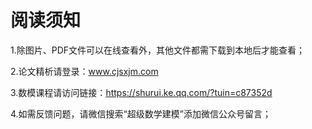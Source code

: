 # 阅读须知
1.除图片、PDF文件可以在线查看外，其他文件都需下载到本地后才能查看；

2.论文精析请登录：www.cjsxjm.com

3.数模课程请访问链接：https://shurui.ke.qq.com/?tuin=c87352d

4.如需反馈问题，请微信搜索“超级数学建模”添加微信公众号留言；

